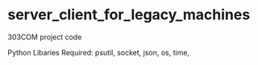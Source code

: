 # server_client_for_legacy_machines
303COM project code

Python Libaries Required:
psutil,
socket,
json,
os,
time,
